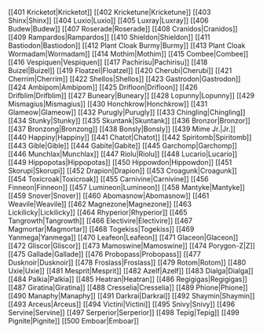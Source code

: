 
[[401 Kricketot|Kricketot]]
[[402 Kricketune|Kricketune]]
[[403 Shinx|Shinx]]
[[404 Luxio|Luxio]]
[[405 Luxray|Luxray]]
[[406 Budew|Budew]]
[[407 Roserade|Roserade]]
[[408 Cranidos|Cranidos]]
[[409 Rampardos|Rampardos]]
[[410 Shieldon|Shieldon]]
[[411 Bastiodon|Bastiodon]]
[[412 Plant Cloak Burmy|Burmy]]
[[413 Plant Cloak Wormadam|Wormadam]]
[[414 Mothim|Mothim]]
[[415 Combee|Combee]]
[[416 Vespiquen|Vespiquen]]
[[417 Pachirisu|Pachirisu]]
[[418 Buizel|Buizel]]
[[419 Floatzel|Floatzel]]
[[420 Cherubi|Cherubi]]
[[421 Cherrim|Cherrim]]
[[422 Shellos|Shellos]]
[[423 Gastrodon|Gastrodon]]
[[424 Ambipom|Ambipom]]
[[425 Drifloon|Drifloon]]
[[426 Drifblim|Drifblim]]
[[427 Buneary|Buneary]]
[[428 Lopunny|Lopunny]]
[[429 Mismagius|Mismagius]]
[[430 Honchkrow|Honchkrow]]
[[431 Glameow|Glameow]]
[[432 Purugly|Purugly]]
[[433 Chingling|Chingling]]
[[434 Stunky|Stunky]]
[[435 Skuntank|Skuntank]]
[[436 Bronzor|Bronzor]]
[[437 Bronzong|Bronzong]]
[[438 Bonsly|Bonsly]]
[[439 Mime Jr.|Jr.]]
[[440 Happiny|Happiny]]
[[441 Chatot|Chatot]]
[[442 Spiritomb|Spiritomb]]
[[443 Gible|Gible]]
[[444 Gabite|Gabite]]
[[445 Garchomp|Garchomp]]
[[446 Munchlax|Munchlax]]
[[447 Riolu|Riolu]]
[[448 Lucario|Lucario]]
[[449 Hippopotas|Hippopotas]]
[[450 Hippowdon|Hippowdon]]
[[451 Skorupi|Skorupi]]
[[452 Drapion|Drapion]]
[[453 Croagunk|Croagunk]]
[[454 Toxicroak|Toxicroak]]
[[455 Carnivine|Carnivine]]
[[456 Finneon|Finneon]]
[[457 Lumineon|Lumineon]]
[[458 Mantyke|Mantyke]]
[[459 Snover|Snover]]
[[460 Abomasnow|Abomasnow]]
[[461 Weavile|Weavile]]
[[462 Magnezone|Magnezone]]
[[463 Lickilicky|Lickilicky]]
[[464 Rhyperior|Rhyperior]]
[[465 Tangrowth|Tangrowth]]
[[466 Electivire|Electivire]]
[[467 Magmortar|Magmortar]]
[[468 Togekiss|Togekiss]]
[[469 Yanmega|Yanmega]]
[[470 Leafeon|Leafeon]]
[[471 Glaceon|Glaceon]]
[[472 Gliscor|Gliscor]]
[[473 Mamoswine|Mamoswine]]
[[474 Porygon-Z|Z]]
[[475 Gallade|Gallade]]
[[476 Probopass|Probopass]]
[[477 Dusknoir|Dusknoir]]
[[478 Froslass|Froslass]]
[[479 Rotom|Rotom]]
[[480 Uxie|Uxie]]
[[481 Mesprit|Mesprit]]
[[482 Azelf|Azelf]]
[[483 Dialga|Dialga]]
[[484 Palkia|Palkia]]
[[485 Heatran|Heatran]]
[[486 Regigigas|Regigigas]]
[[487 Giratina|Giratina]]
[[488 Cresselia|Cresselia]]
[[489 Phione|Phione]]
[[490 Manaphy|Manaphy]]
[[491 Darkrai|Darkrai]]
[[492 Shaymin|Shaymin]]
[[493 Arceus|Arceus]]
[[494 Victini|Victini]]
[[495 Snivy|Snivy]]
[[496 Servine|Servine]]
[[497 Serperior|Serperior]]
[[498 Tepig|Tepig]]
[[499 Pignite|Pignite]]
[[500 Emboar|Emboar]]